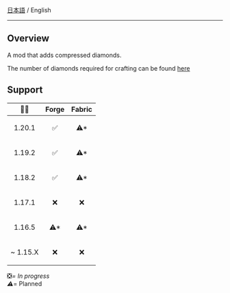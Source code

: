 [日本語](https://github.com/Torikun9971/Compressed_Diamond_Mod/blob/Forge-1.18.2/README.md) / English

- ---

## Overview

A mod that adds compressed diamonds.

The number of diamonds required for crafting can be found [here](https://github.com/Torikun9971/Compressed_Diamond_Mod/blob/Forge-1.18.2/lang/en_us/COMPRESSION_TABLE.md)

## Support

| 🌈💎                      | Forge                | Fabric               |
|---------------------------|----------------------|----------------------|
| <p align="center">1.20.1  | <p align="center">✅  | <p align="center">⚠* |
| <p align="center">1.19.2  | <p align="center">✅  | <p align="center">⚠* |
| <p align="center">1.18.2  | <p align="center">✅  | <p align="center">⚠* |
| <p align="center">1.17.1  | <p align="center">❌  | <p align="center">❌  |
| <p align="center">1.16.5  | <p align="center">⚠* | <p align="center">⚠* |
| <p align="right">~ 1.15.X | <p align="center">❌  | <p align="center">❌  |

❎*= In progress  
⚠*= Planned